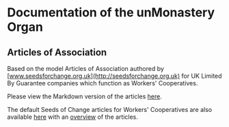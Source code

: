 # Documentation of the unMonastery Organ #
## Articles of Association ##
Based on the model Articles of Association authored by [www.seedsforchange.org.uk](http://seedsforchange.org.uk) for UK Limited By Guarantee companies which function as Workers' Cooperatives.

Please view the Markdown version of the articles [here](https://github.com/unmonastery/unmon-organ/blob/master/Articles_of_Association/lbg_aoa.md).

The default Seeds of Change articles for Workers' Cooperatives are also available [here](https://github.com/unmonastery/unmon-organ/blob/master/Articles_of_Association/lbg_aoa_seedsforchange.md) with an [overview](https://github.com/unmonastery/unmon-organ/blob/master/Articles_of_Association/lbg_aoa_seedsforchange_readme.md) of the articles.